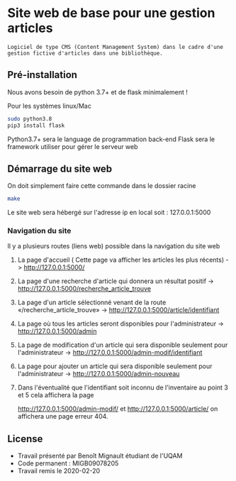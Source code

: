 # Site web de base pour une gestion articles

	Logiciel de type CMS (Content Management System) dans le cadre d'une gestion fictive d'articles dans une bibliothèque.

## Pré-installation 

Nous avons besoin de python 3.7+ et de flask minimalement !
	
Pour les systèmes linux/Mac

```bash
sudo python3.8
pip3 install flask
```
Python3.7+ sera le language de programmation back-end 
Flask sera le framework utiliser pour gérer le serveur web 

## Démarrage du site web 

On doit simplement faire cette commande dans le dossier racine
```bash
make
```
Le site web sera hébergé sur l'adresse ip en local soit : 127.0.0.1:5000

### Navigation du site

Il y a plusieurs routes (liens web) possible dans la navigation du site web

1. La page d'accueil ( Cette page va afficher les articles les plus récents) -> http://127.0.0.1:5000/

2. La page d'une recherche d'article qui donnera un résultat positif -> http://127.0.0.1:5000/recherche_article_trouve

3. La page d'un article sélectionné venant de la route «/recherche_article_trouve» -> http://127.0.0.1:5000/article/identifiant

4. La page où tous les articles seront disponibles pour l'administrateur -> http://127.0.0.1:5000/admin

5. La page de modification d'un article qui sera disponible seulement pour l'administrateur -> http://127.0.0.1:5000/admin-modif/identifiant

6. La page pour ajouter un article qui sera disponible seulement pour l'administrateur -> http://127.0.0.1:5000/admin-nouveau

7. Dans l'éventualité que l'identifiant soit inconnu de l'inventaire au point 3 et 5 cela affichera la page
	
	http://127.0.0.1:5000/admin-modif/ et http://127.0.0.1:5000/article/ on affichera une page erreur 404.


## License

* Travail présenté par Benoît Mignault étudiant de l'UQAM 
* Code permanent : MIGB09078205
* Travail remis le 2020-02-20
